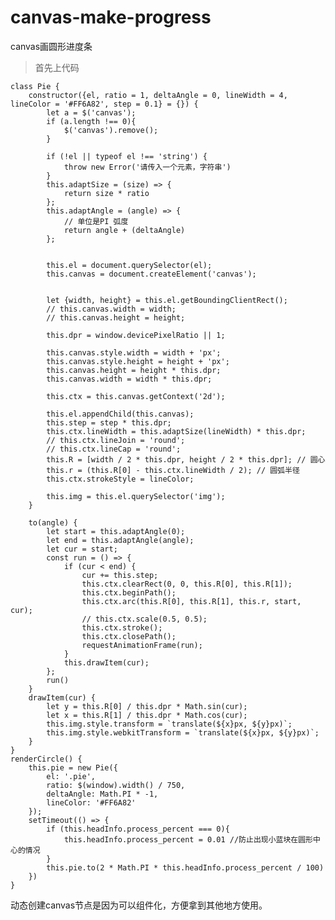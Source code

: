 # canvas-make-progress
canvas画圆形进度条
> 首先上代码

    class Pie {
        constructor({el, ratio = 1, deltaAngle = 0, lineWidth = 4, lineColor = '#FF6A82', step = 0.1} = {}) {
            let a = $('canvas');
            if (a.length !== 0){
                $('canvas').remove();
            }
    
            if (!el || typeof el !== 'string') {
                throw new Error('请传入一个元素，字符串')
            }
            this.adaptSize = (size) => {
                return size * ratio
            };
            this.adaptAngle = (angle) => {
                // 单位是PI 弧度
                return angle + (deltaAngle)
            };
            
    
            this.el = document.querySelector(el);
            this.canvas = document.createElement('canvas');
    
    
            let {width, height} = this.el.getBoundingClientRect();
            // this.canvas.width = width;
            // this.canvas.height = height;
    
            this.dpr = window.devicePixelRatio || 1;
    
            this.canvas.style.width = width + 'px';
            this.canvas.style.height = height + 'px';
            this.canvas.height = height * this.dpr;
            this.canvas.width = width * this.dpr;
    
            this.ctx = this.canvas.getContext('2d');
    
            this.el.appendChild(this.canvas);
            this.step = step * this.dpr;
            this.ctx.lineWidth = this.adaptSize(lineWidth) * this.dpr;
            // this.ctx.lineJoin = 'round';
            // this.ctx.lineCap = 'round';
            this.R = [width / 2 * this.dpr, height / 2 * this.dpr]; // 圆心
            this.r = (this.R[0] - this.ctx.lineWidth / 2); // 圆弧半径
            this.ctx.strokeStyle = lineColor;
    
            this.img = this.el.querySelector('img');
        }
    
        to(angle) {
            let start = this.adaptAngle(0);
            let end = this.adaptAngle(angle);
            let cur = start;
            const run = () => {
                if (cur < end) {
                    cur += this.step;
                    this.ctx.clearRect(0, 0, this.R[0], this.R[1]);
                    this.ctx.beginPath();
                    this.ctx.arc(this.R[0], this.R[1], this.r, start, cur);
                    // this.ctx.scale(0.5, 0.5);
                    this.ctx.stroke();
                    this.ctx.closePath();
                    requestAnimationFrame(run);
                }
                this.drawItem(cur);
            };
            run()
        }
        drawItem(cur) {
            let y = this.R[0] / this.dpr * Math.sin(cur);
            let x = this.R[1] / this.dpr * Math.cos(cur);
            this.img.style.transform = `translate(${x}px, ${y}px)`;
            this.img.style.webkitTransform = `translate(${x}px, ${y}px)`;
        }
    }
    renderCircle() {
        this.pie = new Pie({
            el: '.pie',
            ratio: $(window).width() / 750,
            deltaAngle: Math.PI * -1,
            lineColor: '#FF6A82'
        });
        setTimeout(() => {
            if (this.headInfo.process_percent === 0){
                this.headInfo.process_percent = 0.01 //防止出现小蓝块在圆形中心的情况
            }
            this.pie.to(2 * Math.PI * this.headInfo.process_percent / 100)
        })
    }
    
    
动态创建canvas节点是因为可以组件化，方便拿到其他地方使用。


